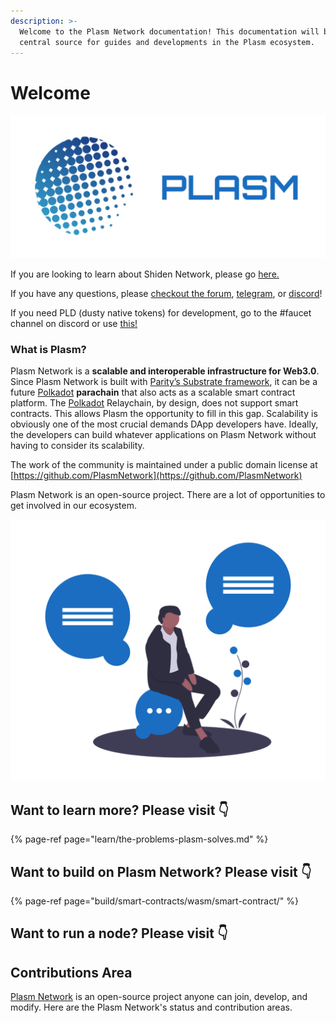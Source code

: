 ```yaml
---
description: >-
  Welcome to the Plasm Network documentation! This documentation will be your
  central source for guides and developments in the Plasm ecosystem.
---
```


# Welcome

![](.gitbook/assets/sukurnshotto-2020-05-27-200702-1png%20%282%29%20%282%29.png)

If you are looking to learn about Shiden Network, please go [here.](https://docs.plasmnet.io/learn/shiden-network)

If you have any questions, please [checkout the forum](https://forum.plasmnet.io/), [telegram](https://t.me/PlasmOfficial), or [discord](https://discord.com/invite/wUcQt3R)!

If you need PLD \(dusty native tokens\) for development, go to the \#faucet channel on discord or use [this!](https://plasm-faucet-frontend.vercel.app/)

### What is Plasm?

Plasm Network is a **scalable and interoperable infrastructure for Web3.0**. Since Plasm Network is built with [Parity’s Substrate framework](https://www.substrate.io/), it can be a future [Polkadot](https://polkadot.network/) **parachain** that also acts as a scalable smart contract platform. The [Polkadot](https://polkadot.network/) Relaychain, by design, does not support smart contracts. This allows Plasm the opportunity to fill in this gap. Scalability is obviously one of the most crucial demands DApp developers have. Ideally, the developers can build whatever applications on Plasm Network without having to consider its scalability.

The work of the community is maintained under a public domain license at  
[https://github.com/PlasmNetwork](https://github.com/PlasmNetwork)

Plasm Network is an open-source project. There are a lot of opportunities to get involved in our ecosystem. 

![](.gitbook/assets/undraw_ideas_s70l-1-.png)

## Want to learn more? Please visit 👇

{% page-ref page="learn/the-problems-plasm-solves.md" %}

## Want to build on Plasm Network? Please visit 👇

{% page-ref page="build/smart-contracts/wasm/smart-contract/" %}

## Want to run a node? Please visit 👇

## Contributions Area

[Plasm Network](https://www.plasmnet.io/) is an open-source project anyone can join, develop, and modify. Here are the Plasm  Network's status and contribution areas.

